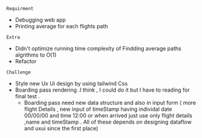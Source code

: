 ```
Requirment
```
- Debugging web app
- Printing average for each flights path

```
Extra
```

- Didn't optimize running time complexity of Findding average paths algrithms to O(1) 
- Refactor 

```
Challenge
```

- Style new Ux Ui design by using tailwind Css
- Boarding pass rendering .I think , I could do it but I have to reading for final test . 
    - Boarding pass need new data structure and also in input form ( more flight Details , new input of timeStamp having individal date 00/00/00 and time 12:00 or when arrived just use only flight details ,name and timeStamp . All of these depends on designing dataflow and uxui since the first place) 

 


